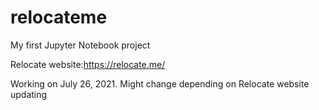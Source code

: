 ﻿# relocateme
My first Jupyter Notebook project

Relocate website:https://relocate.me/

Working on July 26, 2021. Might change depending on Relocate website updating
